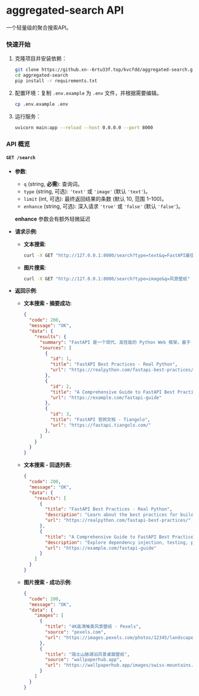 # aggregated-search API

一个轻量级的聚合搜索API。

### 快速开始

1.  克隆项目并安装依赖：

    ```bash
    git clone https://github.xn--6rtu33f.top/kvcfdd/aggregated-search.git
    cd aggregated-search
    pip install -r requirements.txt
    ```

2.  配置环境：复制 `.env.example` 为 `.env` 文件，并根据需要编辑。

    ```bash
    cp .env.example .env
    ```

3.  运行服务：

    ```bash
    uvicorn main:app --reload --host 0.0.0.0 --port 8000
    ```

### API 概览

#### `GET /search`

-   **参数**:
    -   `q` (string, **必需**): 查询词。
    -   `type` (string, 可选): `'text'` 或 `'image'` (默认 `'text'`)。
    -   `limit` (int, 可选): 最终返回结果的条数 (默认 10, 范围 1–100)。
    -   `enhance` (string, 可选): 深入请求 `'true'` 或 `'false'` (默认 `'false'`)。

    **enhance** 参数会有额外轻微延迟

-   **请求示例**:

    *   **文本搜索**:
        ```bash
        curl -X GET "http://127.0.0.1:8000/search?type=text&q=FastAPI最佳实践"
        ```

    *   **图片搜索**:
        ```bash
        curl -X GET "http://127.0.0.1:8000/search?type=image&q=风景壁纸"
        ```

-   **返回示例**:

    *   **文本搜索 - 摘要成功**:
        ```json
        {
          "code": 200,
          "message": "OK",
          "data": {
            "results": {
              "summary": "FastAPI 是一个现代、高性能的 Python Web 框架，基于 Starlette 和 Pydantic 构建 [1, 2]。它的核心优势在于通过类型提示实现的高性能和自动生成的交互式API文档 [3]。",
              "sources": [
                {
                  "id": 1,
                  "title": "FastAPI Best Practices - Real Python",
                  "url": "https://realpython.com/fastapi-best-practices/"
                },
                {
                  "id": 2,
                  "title": "A Comprehensive Guide to FastAPI Best Practices - ...",
                  "url": "https://example.com/fastapi-guide"
                },
                {
                  "id": 3,
                  "title": "FastAPI 官网文档 - Tiangolo",
                  "url": "https://fastapi.tiangolo.com/"
                },
              ]
            }
          }
        }
        ```

    *   **文本搜索 - 回退列表**:
        ```json
        {
          "code": 200,
          "message": "OK",
          "data": {
            "results": [
              {
                "title": "FastAPI Best Practices - Real Python",
                "description": "Learn about the best practices for building robust and maintainable APIs with FastAPI...",
                "url": "https://realpython.com/fastapi-best-practices/"
              },
              {
                "title": "A Comprehensive Guide to FastAPI Best Practices - ...",
                "description": "Explore dependency injection, testing, project structure, and more to build production-ready FastAPI applications.",
                "url": "https://example.com/fastapi-guide"
              }
            ]
          }
        }
        ```

    *   **图片搜索 - 成功示例**:
        ```json
        {
          "code": 200,
          "message": "OK",
          "data": {
            "images": [
              {
                "title": "4K高清唯美风景壁纸 - Pexels",
                "source": "pexels.com",
                "url": "https://images.pexels.com/photos/12345/landscape.jpeg"
              },
              {
                "title": "瑞士山脉湖泊风景桌面壁纸",
                "source": "wallpaperhub.app",
                "url": "https://wallpaperhub.app/images/swiss-mountains.jpg"
              }
            ]
          }
        }
        ```